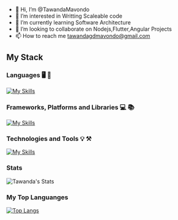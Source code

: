 - 👋 Hi, I’m @TawandaMavondo
- 👀 I’m interested in Writting Scaleable code 
- 🌱 I’m currently learning Software Architecture
- 💞️ I’m looking to collaborate on Nodejs,Flutter,Angular Projects
- 📫 How to reach me tawandagdmavondo@gmail.com

## My Stack

### Languages 🖥️ 🔭


[![My Skills](https://skillicons.dev/icons?i=js,java,typescript,c,cs,cpp,dart,py)](https://skillicons.dev)

### Frameworks, Platforms and Libraries 💻 📚

[![My Skills](https://skills.thijs.gg/icons?i=django,flask,nodejs,expressjs,dotnet,spring,bootstrap,flutter,aws,gcp,react,angular,androidstudio,mongodb,reactivex,nestjs,figma&theme=dark)](https://skills.thijs.gg)

### Technologies and Tools 💡 ⚒️

[![My Skills](https://skills.thijs.gg/icons?i=vim,git,linux,nginx,docker,kubernetes,jenkins,bash,vscode&theme=dark)](https://skills.thijs.gg)

### Stats

![Tawanda's Stats](https://github-readme-stats.vercel.app/api?username=TawandaMavondo&show_icons=true&theme=radical&count_private=true)

### My Top Languanges

[![Top Langs](https://github-readme-stats.vercel.app/api/top-langs/?username=TawandaMavondo)](https://github.com/anuraghazra/github-readme-stats)

<!---
TawandaMavondo/TawandaMavondo is a ✨ special ✨ repository because its `README.md` (this file) appears on your GitHub profile.
You can click the Preview link to take a look at your changes.
--->
